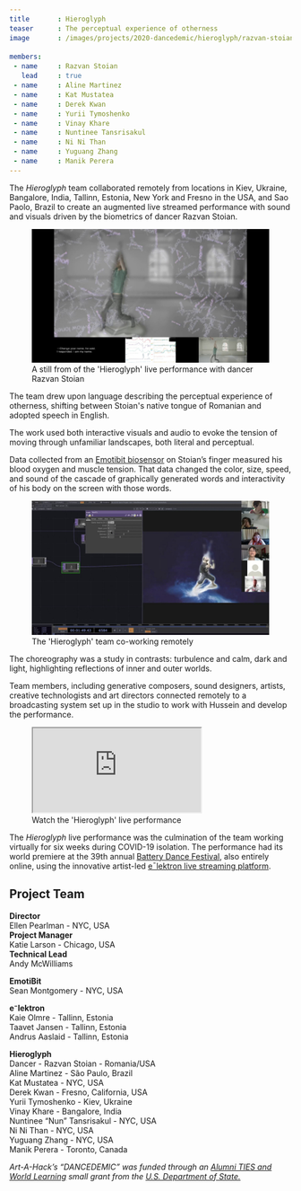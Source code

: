 ```yaml
---
title       : Hieroglyph
teaser      : The perceptual experience of otherness
image       : /images/projects/2020-dancedemic/hieroglyph/razvan-stoian.jpg

members:
 - name     : Razvan Stoian
   lead     : true
 - name     : Aline Martinez
 - name     : Kat Mustatea
 - name     : Derek Kwan
 - name     : Yurii Tymoshenko
 - name     : Vinay Khare
 - name     : Nuntinee Tansrisakul
 - name     : Ni Ni Than
 - name     : Yuguang Zhang
 - name     : Manik Perera
---
```

The *Hieroglyph* team collaborated remotely from locations in Kiev, Ukraine, Bangalore, India, Tallinn, Estonia, New York and Fresno in the USA, and Sao Paolo, Brazil to create an augmented live streamed performance with sound and visuals driven by the biometrics of dancer Razvan Stoian.  

<figure>
	<img src="/images/projects/2020-dancedemic/hieroglyph/razvan-stoian.jpg" alt="A still from of the 'Hieroglyph' live performance with dancer Razvan Stoian" />
	<figcaption>A still from of the 'Hieroglyph' live performance with dancer Razvan Stoian</figcaption>
</figure>

The team drew upon language describing the perceptual experience of otherness, shifting between Stoian's native tongue of Romanian and adopted speech in English.

The work used both interactive visuals and audio to evoke the tension of moving through unfamiliar landscapes, both literal and perceptual. 

Data collected from an [Emotibit biosensor](https://www.emotibit.com/) on Stoian’s finger measured his blood oxygen and muscle tension. That data changed the color, size, speed, and sound of the cascade of graphically generated words and interactivity of his body on the screen with those words.

<figure>
	<img src="/images/projects/2020-dancedemic/hieroglyph/hieroglyph-team.jpg" alt="The 'Hieroglyph' team co-working remotely" />
	<figcaption>The 'Hieroglyph' team co-working remotely</figcaption>
</figure>

The choreography was a study in contrasts: turbulence and calm, dark and light, highlighting reflections of inner and outer worlds.

Team members, including generative composers, sound designers, artists, creative technologists and art directors  connected remotely to a broadcasting system set up in the studio to work with Hussein and develop the performance.

<figure class="video ratio-55 with-caption">
	<iframe src="https://www.youtube.com/embed/aPwrJDgkJ2M" allowfullscreen></iframe>
	<figcaption>Watch the 'Hieroglyph' live performance</figcaption>
</figure>

The _Hieroglyph_ live performance was the culmination of the team working virtually for six weeks during COVID-19 isolation. The performance had its world premiere at the 39th annual [Battery Dance Festival](https://batterydance.org/battery-dance-festival/), also entirely online, using the innovative artist-led [eˉlektron live streaming platform](https://elektron.art/).

## Project Team

**Director**  
Ellen Pearlman - NYC, USA  
**Project Manager**  
Katie Larson - Chicago, USA  
**Technical Lead**  
Andy McWilliams  
  
**EmotiBit**  
Sean Montgomery - NYC, USA  
  
**e⁻lektron**  
Kaie Olmre - Tallinn, Estonia  
Taavet Jansen - Tallinn, Estonia  
Andrus Aaslaid - Tallinn, Estonia  
  
**Hieroglyph**  
Dancer - Razvan Stoian - Romania/USA  
Aline Martinez - São Paulo, Brazil  
Kat Mustatea - NYC, USA  
Derek Kwan - Fresno, California, USA  
Yurii Tymoshenko - Kiev, Ukraine  
Vinay Khare - Bangalore, India  
Nuntinee “Nun” Tansrisakul - NYC, USA  
Ni Ni Than - NYC, USA  
Yuguang Zhang - NYC, USA  
Manik Perera - Toronto, Canada  
  
*Art-A-Hack’s “DANCEDEMIC” was funded through an [Alumni TIES and World Learning](https://interactives.worldlearning.org/alumni-ties/) small grant from the [U.S. Department of State.](https://www.state.gov/)*